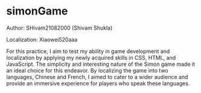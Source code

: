 # simonGame
Author: SHivam21082000 (Shivam Shukla)

Localization: Xiaowei520aaa

For this practice, I aim to test my ability in game development and localization by applying my newly acquired skills in CSS, HTML, and JavaScript. The simplicity and interesting nature of the Simon game made it an ideal choice for this endeavor. By localizing the game into two languages, Chinese and French, I aimed to cater to a wider audience and provide an immersive experience for players who speak these languages.
